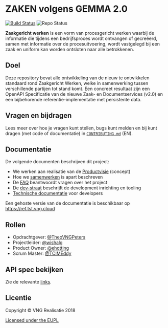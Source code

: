 ZAKEN volgens GEMMA 2.0
=====
[![Build Status](https://jenkins.nlx.io/job/gemma-zaken-build-and-test/badge/icon?style=plastic)](https://jenkins.nlx.io/) ![Repo Status](https://img.shields.io/badge/status-concept-lightgrey.svg?style=plastic)

**Zaakgericht werken** is een vorm van procesgericht werken waarbij de informatie die tijdens een bedrijfsproces wordt ontvangen of gecreëerd, samen met informatie over de procesuitvoering, wordt vastgelegd bij een zaak en uniform kan worden ontsloten naar alle betrokkenen.

## Doel
Deze repository bevat alle ontwikkeling van de nieuw te ontwikkelen standaard rond Zaakgericht Werken, welke in samenwerking tussen verschillende partijen tot stand komt. Een concreet resultaat zijn een OpenAPI Specificatie van de nieuwe Zaak- en Documentservices (v2.0) en een bijbehorende referentie-implementatie met persistente data.

## Vragen en bijdragen
Lees meer over hoe je vragen kunt stellen, bugs kunt melden en bij kunt dragen (met code of documentatie) in [`CONTRIBUTING.md`](CONTRIBUTING.md) (EN).

## Documentatie
De volgende documenten beschrijven dit project:

- We werken aan realisatie van de [Productvisie](./docs/content/introduction/productvisie.md) (concept)
- Hoe we [samenwerken](./docs/content/introduction/samenwerking.md) is apart beschreven
- De [FAQ](./docs/content/introduction/faq.md) beantwoordt vragen over het project
- De [dev-straat](./docs/content/dev-straat.md) beschrijft de development
  inrichting en tooling
- [Technische documentatie](./docs/content/developers/_index.md) voor developers

Een gehoste versie van de documentatie is beschikbaar op https://ref.tst.vng.cloud

## Rollen

- Opdrachtgever: [@TheoVNGPeters](https://github.com/TheoVNGPeters)
- Projectleider: [@wishalg](https://github.com/wishalg)
- Product Owner: [@ehotting](https://github.com/ehotting)
- Scrum Master:  [@TCIMEddy](https://github.com/TCIMEddy)

## API spec bekijken

Zie de relevante [links](./docs/content/spec.md).

## Licentie
Copyright © VNG Realisatie 2018

[Licensed under the EUPL](LICENCE.md)
